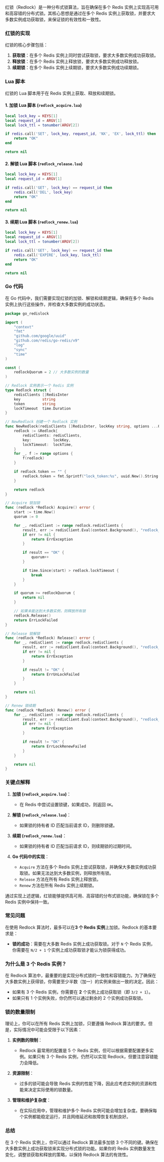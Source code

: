 红锁（Redlock）是一种分布式锁算法，旨在确保在多个 Redis 实例上实现高可用和高容错的分布式锁。其核心思想是通过在多个 Redis 实例上获取锁，并要求大多数实例成功获取锁，来保证锁的有效性和一致性。

### 红锁的实现

红锁的核心步骤包括：

1. **获取锁**：在多个 Redis 实例上同时尝试获取锁，要求大多数实例成功获取锁。
2. **释放锁**：在多个 Redis 实例上释放锁，要求大多数实例成功释放锁。
3. **续期锁**：在多个 Redis 实例上续期锁，要求大多数实例成功续期锁。

### Lua 脚本

红锁的 Lua 脚本用于在 Redis 实例上获取、释放和续期锁。

#### 1. 加锁 Lua 脚本 (`redlock_acquire.lua`)

```lua
local lock_key = KEYS[1]
local request_id = ARGV[1]
local lock_ttl = tonumber(ARGV[2])

if redis.call('SET', lock_key, request_id, 'NX', 'EX', lock_ttl) then
    return "OK"
end

return nil
```

#### 2. 解锁 Lua 脚本 (`redlock_release.lua`)

```lua
local lock_key = KEYS[1]
local request_id = ARGV[1]

if redis.call('GET', lock_key) == request_id then
    redis.call('DEL', lock_key)
    return "OK"
end

return nil
```

#### 3. 续期 Lua 脚本 (`redlock_renew.lua`)

```lua
local lock_key = KEYS[1]
local request_id = ARGV[1]
local lock_ttl = tonumber(ARGV[2])

if redis.call('GET', lock_key) == request_id then
    redis.call('EXPIRE', lock_key, lock_ttl)
    return "OK"
end

return nil
```

### Go 代码

在 Go 代码中，我们需要实现红锁的加锁、解锁和续期逻辑，确保在多个 Redis 实例上执行这些操作，并检查大多数实例的成功状态。

```go
package go_redislock

import (
	"context"
	"fmt"
	"github.com/google/uuid"
	"github.com/redis/go-redis/v9"
	"log"
	"sync"
	"time"
)

const (
	redlockQuorum = 2 // 大多数实例的数量
)

// Redlock 实例表示一个 Redis 实例
type Redlock struct {
	redisClients []RedisInter
	key          string
	token        string
	lockTimeout  time.Duration
}

// NewRedlock 创建一个 Redlock 实例
func NewRedlock(redisClients []RedisInter, lockKey string, options ...Option) *Redlock {
	redlock := &Redlock{
		redisClients: redisClients,
		key:          lockKey,
		lockTimeout:  lockTime,
	}
	for _, f := range options {
		f(redlock)
	}

	if redlock.token == "" {
		redlock.token = fmt.Sprintf("lock_token:%s", uuid.New().String())
	}

	return redlock
}

// Acquire 锁加锁
func (redlock *Redlock) Acquire() error {
	start := time.Now()
	quorum := 0

	for _, redisClient := range redlock.redisClients {
		result, err := redisClient.Eval(context.Background(), "redlock_acquire.lua", []string{redlock.key}, redlock.token, redlock.lockTimeout.Seconds()).Result()
		if err != nil {
			return ErrException
		}

		if result == "OK" {
			quorum++
		}

		if time.Since(start) > redlock.lockTimeout {
			break
		}
	}

	if quorum >= redlockQuorum {
		return nil
	}

	// 如果未能达到大多数实例，则释放所有锁
	redlock.Release()
	return ErrLockFailed
}

// Release 锁解锁
func (redlock *Redlock) Release() error {
	for _, redisClient := range redlock.redisClients {
		result, err := redisClient.Eval(context.Background(), "redlock_release.lua", []string{redlock.key}, redlock.token).Result()
		if err != nil {
			return ErrException
		}

		if result != "OK" {
			return ErrUnLockFailed
		}
	}

	return nil
}

// Renew 锁续期
func (redlock *Redlock) Renew() error {
	for _, redisClient := range redlock.redisClients {
		result, err := redisClient.Eval(context.Background(), "redlock_renew.lua", []string{redlock.key}, redlock.token, redlock.lockTimeout.Seconds()).Result()
		if err != nil {
			return ErrException
		}

		if result != "OK" {
			return ErrLockRenewFailed
		}
	}

	return nil
}
```

### 关键点解释

1. **加锁 (`redlock_acquire.lua`)**：
    - 在 Redis 中尝试设置锁键，如果成功，则返回 `OK`。

2. **解锁 (`redlock_release.lua`)**：
    - 如果锁的持有者 ID 匹配当前请求 ID，则删除锁键。

3. **续期 (`redlock_renew.lua`)**：
    - 如果锁的持有者 ID 匹配当前请求 ID，则续期锁的过期时间。

4. **Go 代码中的实现**：
    - `Acquire` 方法在多个 Redis 实例上尝试获取锁，并确保大多数实例成功获取锁。如果无法达到大多数实例，则释放所有锁。
    - `Release` 方法在所有 Redis 实例上释放锁。
    - `Renew` 方法在所有 Redis 实例上续期锁。

通过实现上述逻辑，红锁能够提供高可用、高容错的分布式锁功能，确保锁在多个 Redis 实例中保持一致。



### 常见问题
在使用 Redlock 算法时，最多可以在**3 个 Redis 实例**上加锁。Redlock 的基本要求是：

- **锁的成功**：需要在大多数 Redis 实例上成功获取锁。对于 `N` 个 Redis 实例，你需要在 `N/2 + 1` 个实例上成功获取锁才能认为锁获得成功。

### 为什么是 3 个 Redis 实例？

在 Redlock 算法中，最重要的是实现分布式锁的一致性和容错能力。为了确保在大多数实例上获得锁，你需要至少半数（加一）的实例来做出一致的决定。因此：

- 如果有 3 个 Redis 实例，你需要在 **2** 个实例上成功获取锁（即 `3/2 + 1`）。
- 如果只有 1 个实例失败，你仍然可以通过剩余的 2 个实例成功获取锁。

### 锁的数量限制

理论上，你可以在所有 Redis 实例上加锁，只要遵循 Redlock 算法的要求。但是，实际情况中可能会受限于以下因素：

1. **实例数的限制**：
   - Redlock 最常用的配置是 5 个 Redis 实例，但可以根据需要配置更多实例。如果只有 3 个 Redis 实例，仍然可以实现 Redlock，但要注意容错能力会降低。

2. **资源限制**：
   - 过多的锁可能会导致 Redis 实例的性能下降，因此应考虑实例的资源和性能来决定实际使用的锁数量。

3. **管理和维护复杂度**：
   - 在实际应用中，管理和维护多个 Redis 实例可能会增加复杂度。要确保每个实例都能稳定运行，并且网络延迟和故障恢复机制良好。

### 总结

在 3 个 Redis 实例上，你可以通过 Redlock 算法最多加锁 3 个不同的键。确保在大多数实例上成功获取锁来实现分布式锁的功能。如果你的 Redis 实例数量发生变化，调整锁获取和释放的策略，以保持 Redlock 算法的有效性。
